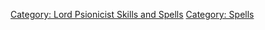 [Category: Lord Psionicist Skills and
Spells](Category:_Lord_Psionicist_Skills_and_Spells "wikilink")
[Category: Spells](Category:_Spells "wikilink")
